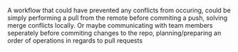 A workflow that could have prevented any conflicts from occuring, could be simply performing a pull from the remote before commiting a push, solving merge conflicts locally. 
Or maybe communicating with team members seperately before commiting changes to the repo, planning/preparing an order of operations in regards to pull requests

